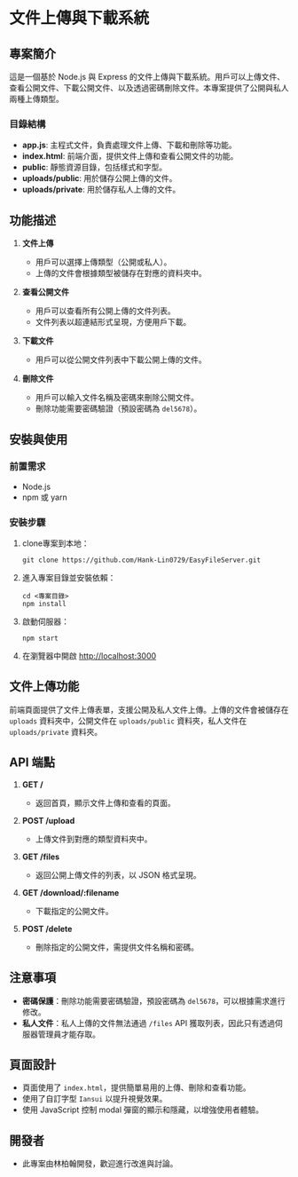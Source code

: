 # 文件上傳與下載系統

## 專案簡介
這是一個基於 Node.js 與 Express 的文件上傳與下載系統。用戶可以上傳文件、查看公開文件、下載公開文件、以及透過密碼刪除文件。本專案提供了公開與私人兩種上傳類型。

### 目錄結構
- **app.js**: 主程式文件，負責處理文件上傳、下載和刪除等功能。
- **index.html**: 前端介面，提供文件上傳和查看公開文件的功能。
- **public**: 靜態資源目錄，包括樣式和字型。
- **uploads/public**: 用於儲存公開上傳的文件。
- **uploads/private**: 用於儲存私人上傳的文件。

## 功能描述
1. **文件上傳**
    - 用戶可以選擇上傳類型（公開或私人）。
    - 上傳的文件會根據類型被儲存在對應的資料夾中。

2. **查看公開文件**
    - 用戶可以查看所有公開上傳的文件列表。
    - 文件列表以超連結形式呈現，方便用戶下載。

3. **下載文件**
    - 用戶可以從公開文件列表中下載公開上傳的文件。

4. **刪除文件**
    - 用戶可以輸入文件名稱及密碼來刪除公開文件。
    - 刪除功能需要密碼驗證（預設密碼為 `del5678`）。

## 安裝與使用

### 前置需求
- Node.js
- npm 或 yarn

### 安裝步驟
1. clone專案到本地：
   ```
   git clone https://github.com/Hank-Lin0729/EasyFileServer.git
   ```
2. 進入專案目錄並安裝依賴：
   ```
   cd <專案目錄>
   npm install
   ```
3. 啟動伺服器：
   ```
   npm start
   ```
4. 在瀏覽器中開啟 [http://localhost:3000](http://localhost:3000)

## 文件上傳功能
前端頁面提供了文件上傳表單，支援公開及私人文件上傳。上傳的文件會被儲存在 `uploads` 資料夾中，公開文件在 `uploads/public` 資料夾，私人文件在 `uploads/private` 資料夾。

## API 端點
1. **GET /**
    - 返回首頁，顯示文件上傳和查看的頁面。

2. **POST /upload**
    - 上傳文件到對應的類型資料夾中。

3. **GET /files**
    - 返回公開上傳文件的列表，以 JSON 格式呈現。

4. **GET /download/:filename**
    - 下載指定的公開文件。

5. **POST /delete**
    - 刪除指定的公開文件，需提供文件名稱和密碼。

## 注意事項
- **密碼保護**：刪除功能需要密碼驗證，預設密碼為 `del5678`，可以根據需求進行修改。
- **私人文件**：私人上傳的文件無法通過 `/files` API 獲取列表，因此只有透過伺服器管理員才能存取。

## 頁面設計
- 頁面使用了 `index.html`，提供簡單易用的上傳、刪除和查看功能。
- 使用了自訂字型 `Iansui` 以提升視覺效果。
- 使用 JavaScript 控制 modal 彈窗的顯示和隱藏，以增強使用者體驗。

## 開發者
- 此專案由林柏翰開發，歡迎進行改進與討論。
